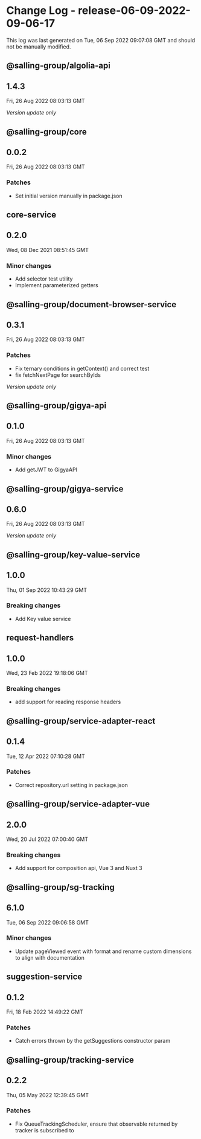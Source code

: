 # Change Log - release-06-09-2022-09-06-17

This log was last generated on Tue, 06 Sep 2022 09:07:08 GMT and should not be manually modified.

## @salling-group/algolia-api
## 1.4.3
Fri, 26 Aug 2022 08:03:13 GMT

_Version update only_

## @salling-group/core
## 0.0.2
Fri, 26 Aug 2022 08:03:13 GMT

### Patches

- Set initial version manually in package.json

## core-service
## 0.2.0
Wed, 08 Dec 2021 08:51:45 GMT

### Minor changes

- Add selector test utility
- Implement parameterized getters

## @salling-group/document-browser-service
## 0.3.1
Fri, 26 Aug 2022 08:03:13 GMT

### Patches

- Fix ternary conditions in getContext() and correct test
- fix fetchNextPage for searchByIds

_Version update only_

## @salling-group/gigya-api
## 0.1.0
Fri, 26 Aug 2022 08:03:13 GMT

### Minor changes

- Add getJWT to GigyaAPI

## @salling-group/gigya-service
## 0.6.0
Fri, 26 Aug 2022 08:03:13 GMT

_Version update only_

## @salling-group/key-value-service
## 1.0.0
Thu, 01 Sep 2022 10:43:29 GMT

### Breaking changes

- Add Key value service 

## request-handlers
## 1.0.0
Wed, 23 Feb 2022 19:18:06 GMT

### Breaking changes

- add support for reading response headers

## @salling-group/service-adapter-react
## 0.1.4
Tue, 12 Apr 2022 07:10:28 GMT

### Patches

- Correct repository.url setting in package.json

## @salling-group/service-adapter-vue
## 2.0.0
Wed, 20 Jul 2022 07:00:40 GMT

### Breaking changes

- Add support for composition api, Vue 3 and Nuxt 3

## @salling-group/sg-tracking
## 6.1.0
Tue, 06 Sep 2022 09:06:58 GMT

### Minor changes

- Update pageViewed event with format and rename custom dimensions to align with documentation

## suggestion-service
## 0.1.2
Fri, 18 Feb 2022 14:49:22 GMT

### Patches

- Catch errors thrown by the getSuggestions constructor param

## @salling-group/tracking-service
## 0.2.2
Thu, 05 May 2022 12:39:45 GMT

### Patches

- Fix QueueTrackingScheduler, ensure that observable returned by tracker is subscribed to

